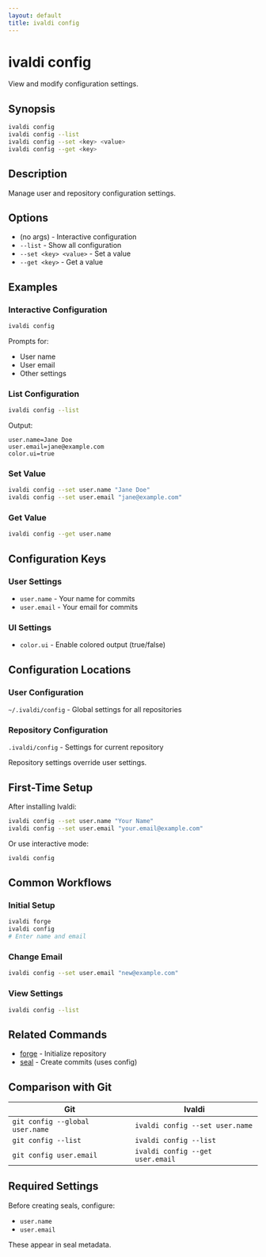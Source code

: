 ```yaml
---
layout: default
title: ivaldi config
---
```


# ivaldi config

View and modify configuration settings.

## Synopsis

```bash
ivaldi config
ivaldi config --list
ivaldi config --set <key> <value>
ivaldi config --get <key>
```

## Description

Manage user and repository configuration settings.

## Options

- (no args) - Interactive configuration
- `--list` - Show all configuration
- `--set <key> <value>` - Set a value
- `--get <key>` - Get a value

## Examples

### Interactive Configuration

```bash
ivaldi config
```

Prompts for:
- User name
- User email
- Other settings

### List Configuration

```bash
ivaldi config --list
```

Output:
```
user.name=Jane Doe
user.email=jane@example.com
color.ui=true
```

### Set Value

```bash
ivaldi config --set user.name "Jane Doe"
ivaldi config --set user.email "jane@example.com"
```

### Get Value

```bash
ivaldi config --get user.name
```

## Configuration Keys

### User Settings

- `user.name` - Your name for commits
- `user.email` - Your email for commits

### UI Settings

- `color.ui` - Enable colored output (true/false)

## Configuration Locations

### User Configuration

`~/.ivaldi/config` - Global settings for all repositories

### Repository Configuration

`.ivaldi/config` - Settings for current repository

Repository settings override user settings.

## First-Time Setup

After installing Ivaldi:

```bash
ivaldi config --set user.name "Your Name"
ivaldi config --set user.email "your.email@example.com"
```

Or use interactive mode:
```bash
ivaldi config
```

## Common Workflows

### Initial Setup

```bash
ivaldi forge
ivaldi config
# Enter name and email
```

### Change Email

```bash
ivaldi config --set user.email "new@example.com"
```

### View Settings

```bash
ivaldi config --list
```

## Related Commands

- [forge](forge.md) - Initialize repository
- [seal](seal.md) - Create commits (uses config)

## Comparison with Git

| Git | Ivaldi |
|-----|--------|
| `git config --global user.name` | `ivaldi config --set user.name` |
| `git config --list` | `ivaldi config --list` |
| `git config user.email` | `ivaldi config --get user.email` |

## Required Settings

Before creating seals, configure:
- `user.name`
- `user.email`

These appear in seal metadata.
